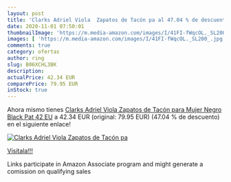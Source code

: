 ```yaml
---
layout: post
title: 'Clarks Adriel Viola  Zapatos de Tacón pa al 47.04 % de descuento'
date: 2020-11-01 07:50:01
thumbnailImage: 'https://m.media-amazon.com/images/I/41FI-fWqcOL._SL200_.jpg'
images: [ 'https://m.media-amazon.com/images/I/41FI-fWqcOL._SL200_.jpg' ]
comments: true
category: ofertas
author: ring
slug: B06XCHL3BK
description:
actualPrice: 42.34 EUR
comparePrice: 79.95 EUR
inStock: true
---
```


Ahora mismo tienes [Clarks Adriel Viola  Zapatos de Tacón para Mujer  Negro  Black Pat   42 EU](https://www.amazon.es/dp/B06XCHL3BK/?tag=tolees-21) a 42.34 EUR (original: 79.95 EUR) (47.04 %  de descuento) en el siguiente enlace!

[![Clarks Adriel Viola  Zapatos de Tacón pa](https://m.media-amazon.com/images/I/41FI-fWqcOL._SL200_.jpg)](https://www.amazon.es/dp/B06XCHL3BK/?tag=tolees-21)

[Visítala!!!](https://www.amazon.es/dp/B06XCHL3BK/?tag=tolees-21)

Links participate in Amazon Associate program and might generate a comission on qualifying sales
